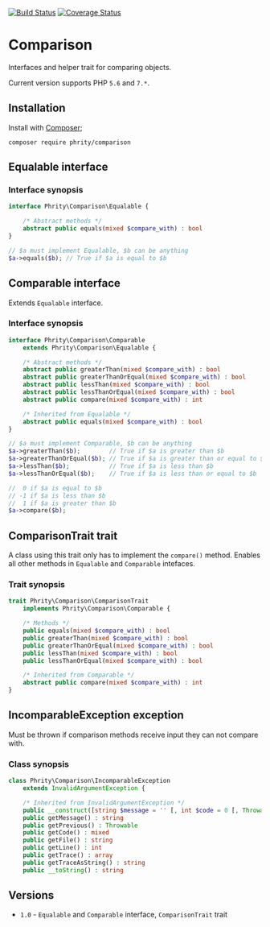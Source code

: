[![Build Status](https://travis-ci.org/sirn-se/phrity-comparison.svg?branch=master)](https://travis-ci.org/sirn-se/phrity-comparison)
[![Coverage Status](https://coveralls.io/repos/github/sirn-se/phrity-comparison/badge.svg?branch=master)](https://coveralls.io/github/sirn-se/phrity-comparison?branch=master)

# Comparison

Interfaces and helper trait for comparing objects.

Current version supports PHP `5.6` and `7.*`.

## Installation

Install with [Composer](https://getcomposer.org/);
```
composer require phrity/comparison
```

## Equalable interface

###  Interface synopsis

```php
interface Phrity\Comparison\Equalable {

    /* Abstract methods */
    abstract public equals(mixed $compare_with) : bool
}
```

```php
// $a must implement Equalable, $b can be anything
$a->equals($b); // True if $a is equal to $b
```

## Comparable interface

Extends `Equalable` interface.

###  Interface synopsis

```php
interface Phrity\Comparison\Comparable
    extends Phrity\Comparison\Equalable {

    /* Abstract methods */
    abstract public greaterThan(mixed $compare_with) : bool
    abstract public greaterThanOrEqual(mixed $compare_with) : bool
    abstract public lessThan(mixed $compare_with) : bool
    abstract public lessThanOrEqual(mixed $compare_with) : bool
    abstract public compare(mixed $compare_with) : int

    /* Inherited from Equalable */
    abstract public equals(mixed $compare_with) : bool
}
```

```php
// $a must implement Comparable, $b can be anything
$a->greaterThan($b);        // True if $a is greater than $b
$a->greaterThanOrEqual($b); // True if $a is greater than or equal to $b
$a->lessThan($b);           // True if $a is less than $b
$a->lessThanOrEqual($b);    // True if $a is less than or equal to $b

//  0 if $a is equal to $b
// -1 if $a is less than $b
//  1 if $a is greater than $b
$a->compare($b);
```

## ComparisonTrait trait

A class using this trait only has to implement the `compare()` method. Enables all other methods in `Equalable` and `Comparable` intefaces.

###  Trait synopsis

```php
trait Phrity\Comparison\ComparisonTrait
    implements Phrity\Comparison\Comparable {

    /* Methods */
    public equals(mixed $compare_with) : bool
    public greaterThan(mixed $compare_with) : bool
    public greaterThanOrEqual(mixed $compare_with) : bool
    public lessThan(mixed $compare_with) : bool
    public lessThanOrEqual(mixed $compare_with) : bool

    /* Inherited from Comparable */
    abstract public compare(mixed $compare_with) : int
}
```

## IncomparableException exception

Must be thrown if comparison methods receive input they can not compare with.

###  Class synopsis

```php
class Phrity\Comparison\IncomparableException
    extends InvalidArgumentException {

    /* Inherited from InvalidArgumentException */
    public __construct([string $message = '' [, int $code = 0 [, Throwable $previous = null]]])
    public getMessage() : string
    public getPrevious() : Throwable
    public getCode() : mixed
    public getFile() : string
    public getLine() : int
    public getTrace() : array
    public getTraceAsString() : string
    public __toString() : string
```

## Versions

* `1.0` - `Equalable` and `Comparable` interface, `ComparisonTrait` trait
